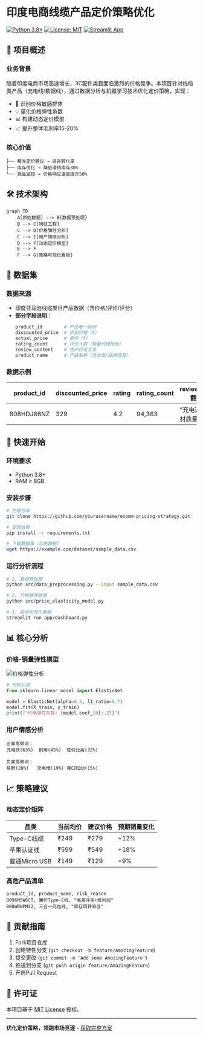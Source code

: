 # 印度电商线缆产品定价策略优化

[![Python 3.8+](https://img.shields.io/badge/python-3.8+-blue.svg)](https://www.python.org/downloads/)
[![License: MIT](https://img.shields.io/badge/License-MIT-yellow.svg)](https://opensource.org/licenses/MIT)
[![Streamlit App](https://static.streamlit.io/badges/streamlit_badge_black_white.svg)](https://your-streamlit-app-url.com)

## 📌 项目概述

### 业务背景
随着印度电商市场高速增长，3C配件类目面临激烈的价格竞争。本项目针对线缆类产品（充电线/数据线），通过数据分析与机器学习技术优化定价策略，实现：

- 🚀 识别价格敏感群体
- 💡 量化价格弹性系数
- 📊 构建动态定价模型
- 📈 提升整体毛利率15-20%

### 核心价值
```text
├── 精准定价建议 → 提升转化率
├── 库存优化 → 降低滞销库存30%
└── 竞品监控 → 价格响应速度提升50%
```

## 🛠️ 技术架构

```mermaid
graph TD
    A[原始数据] --> B{数据预处理}
    B --> C[特征工程]
    C --> D[价格弹性分析]
    C --> E[用户情感分析]
    D --> F[动态定价模型]
    E --> F
    F --> G[策略可视化看板]
```

## 📂 数据集

### 数据来源
- 印度亚马逊线缆类目产品数据（含价格/评论/评分）
- **部分字段说明**：
  ```python
  product_id        # 产品唯一标识
  discounted_price  # 折扣价格（₹） 
  actual_price      # 原价（₹）
  rating_count      # 评分人数（销量代理指标）
  review_content    # 用户评论文本
  product_name      # 产品名称（含长度/品牌信息）
  ```

### 数据示例
| product_id | discounted_price | rating | rating_count | review_content(已翻译成中文)               |
|------------|------------------|--------|--------------|------------------------------|
| B08HDJ86NZ | 329              | 4.2    | 94,363       | "充电速度很快，线材质量不错..." |

## 🚀 快速开始

### 环境要求
- Python 3.8+
- RAM ≥ 8GB

### 安装步骤
```bash
# 克隆仓库
git clone https://github.com/yourusername/ecomm-pricing-strategy.git

# 安装依赖
pip install -r requirements.txt

# 下载数据集（示例数据）
wget https://example.com/dataset/sample_data.csv
```

### 运行分析流程
```bash
# 1. 数据预处理
python src/data_preprocessing.py --input sample_data.csv

# 2. 价格弹性建模
python src/price_elasticity_model.py

# 3. 启动可视化看板
streamlit run app/dashboard.py
```

## 📊 核心分析

### 价格-销量弹性模型
![价格弹性分析](https://via.placeholder.com/600x400?text=Price+Elasticity+Analysis)

```python
# 代码片段
from sklearn.linear_model import ElasticNet

model = ElasticNet(alpha=0.5, l1_ratio=0.7)
model.fit(X_train, y_train)
print(f"价格弹性系数: {model.coef_[0]:.2f}")
```

### 用户情感分析
```text
正面高频词：
充电快(63%)  耐用(45%)  性价比高(32%)

负面高频词：
易断(28%)   充电慢(19%) 接口松动(15%)
```

## 📈 策略建议

### 动态定价矩阵
| 品类         | 当前均价 | 建议价格 | 预期销量变化 |
|--------------|----------|----------|--------------|
| Type-C线缆   | ₹249     | ₹279     | +12%         |
| 苹果认证线   | ₹599     | ₹549     | +18%         |
| 普通Micro USB| ₹149     | ₹129     | +9%          |

### 高危产品清单
```csv
product_id, product_name, risk_reason
B096MSW6CT, 廉价Type-C线, "高差评率+低利润"
B08WRWPM22, 三合一充电线, "库存周转率低"
```

## 🤝 贡献指南

1. Fork项目仓库
2. 创建特性分支 (`git checkout -b feature/AmazingFeature`)
3. 提交更改 (`git commit -m 'Add some AmazingFeature'`)
4. 推送到分支 (`git push origin feature/AmazingFeature`)
5. 开启Pull Request

## 📜 许可证
本项目基于 [MIT License](LICENSE) 授权。

---
**优化定价策略，领跑市场竞逐** - [获取完整方案](yizhouchen68@gmail.com)